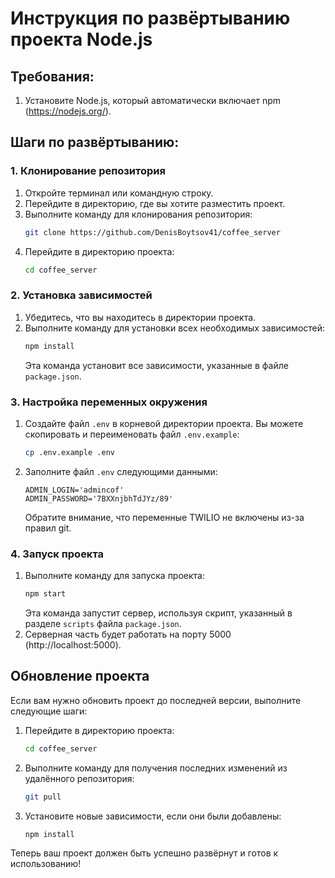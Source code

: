 # Инструкция по развёртыванию проекта Node.js

## Требования:
1. Установите Node.js, который автоматически включает npm (https://nodejs.org/).

## Шаги по развёртыванию:

### 1. Клонирование репозитория
1. Откройте терминал или командную строку.
2. Перейдите в директорию, где вы хотите разместить проект.
3. Выполните команду для клонирования репозитория:
    ```sh
    git clone https://github.com/DenisBoytsov41/coffee_server
    ```
4. Перейдите в директорию проекта:
    ```sh
    cd coffee_server
    ```

### 2. Установка зависимостей
1. Убедитесь, что вы находитесь в директории проекта.
2. Выполните команду для установки всех необходимых зависимостей:
    ```sh
    npm install
    ```
   Эта команда установит все зависимости, указанные в файле `package.json`.

### 3. Настройка переменных окружения
1. Создайте файл `.env` в корневой директории проекта. Вы можете скопировать и переименовать файл `.env.example`:
    ```sh
    cp .env.example .env
    ```
2. Заполните файл `.env` следующими данными:
    ```
    ADMIN_LOGIN='admincof'
    ADMIN_PASSWORD='7BXXnjbhTdJYz/89'
    ```
   Обратите внимание, что переменные TWILIO не включены из-за правил git.

### 4. Запуск проекта
1. Выполните команду для запуска проекта:
    ```sh
    npm start
    ```
   Эта команда запустит сервер, используя скрипт, указанный в разделе `scripts` файла `package.json`.
2. Серверная часть будет работать на порту 5000 (http://localhost:5000).

## Обновление проекта
Если вам нужно обновить проект до последней версии, выполните следующие шаги:
1. Перейдите в директорию проекта:
    ```sh
    cd coffee_server
    ```
2. Выполните команду для получения последних изменений из удалённого репозитория:
    ```sh
    git pull
    ```
3. Установите новые зависимости, если они были добавлены:
    ```sh
    npm install
    ```

Теперь ваш проект должен быть успешно развёрнут и готов к использованию!
